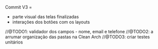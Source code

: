 Commit V3 =
- parte visual das telas finalizadas
- interações dos botões com os layouts

//@TODO1: validador dos campos - nome, email e telefone
//@TODO2: a arrumar organização das pastas na Clean Arch
//@TODO3: criar testes unitários
